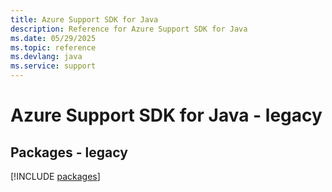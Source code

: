 ```yaml
---
title: Azure Support SDK for Java
description: Reference for Azure Support SDK for Java
ms.date: 05/29/2025
ms.topic: reference
ms.devlang: java
ms.service: support
---
```

# Azure Support SDK for Java - legacy
## Packages - legacy
[!INCLUDE [packages](support-index.md)]